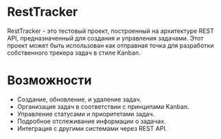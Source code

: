 # RestTracker
RestTracker - это тестовый проект, построенный на архитектуре REST API, предназначенный для создания и управления задачами. Этот проект может быть использован как отправная точка для разработки собственного трекера задач в стиле Kanban.

# Возможности
* Создание, обновление, и удаление задач.
* Организация задач в соответствии с принципами Kanban.
* Управление статусами и приоритетами задач.
* Подробное отслеживание информации о задачах.
* Интеграция с другими системами через REST API.


